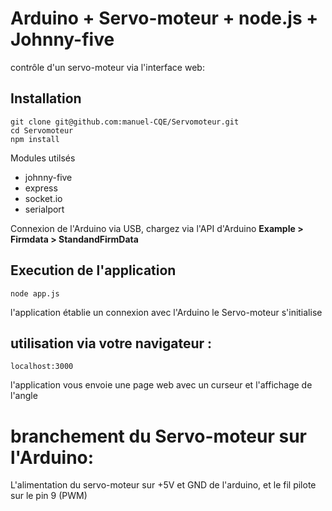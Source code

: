 

Arduino + Servo-moteur + node.js + Johnny-five 
========================================================

contrôle d'un servo-moteur via l'interface web:


## Installation 

```
git clone git@github.com:manuel-CQE/Servomoteur.git
cd Servomoteur
npm install
```

Modules utilsés

* johnny-five
* express
* socket.io
* serialport




Connexion de l'Arduino via USB, chargez via l'API d'Arduino **Example > Firmdata > StandandFirmData**

## Execution de l'application

```
node app.js
```
l'application établie un connexion avec l'Arduino
le Servo-moteur s'initialise


## utilisation via votre navigateur : 

```
localhost:3000
```
l'application vous envoie une page web avec un curseur et l'affichage de l'angle


# branchement du Servo-moteur sur l'Arduino:

L'alimentation du servo-moteur sur +5V et GND de l'arduino, et le fil pilote sur le pin 9 (PWM)
